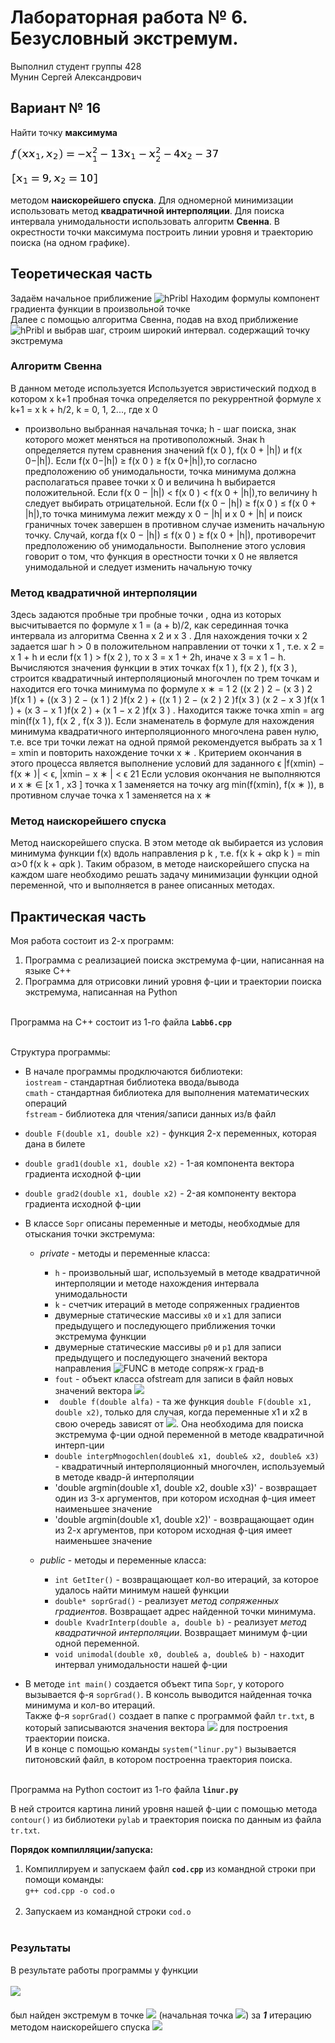 # Лабораторная работа № 6. Безусловный экстремум.

Выполнил студент группы 428  
Мунин Сергей Александрович

## Вариант № 16
Найти точку **максимума**

![FUNC](FUNC.png)

![Pribl](Pribl.png)

методом **наискорейшего спуска**. Для одномерной минимизации использовать метод **квадратичной интерполяции**.
Для поиска интервала унимодальности использовать алгоритм **Свенна**.
В окрестности точки максимума построить линии уровня и траекторию поиска (на одном графике).
## Теоретическая часть

Задаём начальное приближение ![hPribl](Images/Pribl.png)
Находим формулы компонент градиента функции в произвольной точке<br>
Далее с помощью алгоритма Свенна, подав на вход приближение ![hPribl](Images/Pribl.png) и выбрав шаг, строим широкий интервал. содержащий точку экстремума<br>
### Алгоритм Свенна
В данном методе используется Используется эвристический подход в котором
x
k+1 пробная точка определяется по рекуррентной формуле
x
k+1 = x
k + h/2, k = 0, 1, 2...,
где
x
0
- произвольно выбранная начальная точка;
h - шаг поиска, знак которого может меняться на противоположный.
Знак h определяется путем сравнения значений f(x
0
), f(x
0 + |h|)
и f(x
0−|h|). Если f(x
0−|h|) ≥ f(x
0
) ≥ f(x
0+|h|),то согласно предположению об унимодальности, точка минимума должна располагаться правее точки x
0 и величина h выбирается положительной.
Если f(x
0 − |h|) < f(x
0
) < f(x
0 + |h|),то величину h следует выбирать отрицательной. Если f(x
0 − |h|) ≥ f(x
0
) ≤ f(x
0 + |h|),то точка
минимума лежит между x
0 − |h| и x
0 + |h| и поиск граничных точек
завершен в противном случае изменить начальную точку. Случай,
когда f(x
0 − |h|) ≤ f(x
0
) ≥ f(x
0 + |h|), противоречит предположению об унимодальности. Выполнение этого условия говорит о том,
что функция в орестности точки x
0 не является унимодальной и
следует изменить начальную точку 

### Метод квадратичной интерполяции

Здесь задаются пробные три пробные точки , одна из которых высчитывается по формуле x
1 = (a + b)/2, как серединная точка интервала из алгоритма Свенна x
2 и
x
3
. Для нахождения точки x
2
задается шаг h > 0 в положительном
направлении от точки x
1
, т.е. x
2 = x
1 + h и если
f(x
1
) > f(x
2
), то x
3 = x
1 + 2h, иначе x
3 = x
1 − h.
Вычисляются значения функции в этих точках f(x
1
), f(x
2
), f(x
3
),
строится квадратичный интерполяционый многочлен по трем точкам и находится его точка минимума по формуле
x
∗ =
1
2
((x
2
)
2 − (x
3
)
2
)f(x
1
) + ((x
3
)
2 − (x
1
)
2
)f(x
2
) + ((x
1
)
2 − (x
2
)
2
)f(x
3
)
(x
2 − x
3
)f(x
1
) + (x
3 − x
1
)f(x
2
) + (x
1 − x
2
)f(x
3
)
.
Находится также точка xmin = arg min(f(x
1
), f(x
2
, f(x
3
)).
Если знаменатель в формуле для нахождения минимума квадратичного интерполяционного многочлена равен нулю, т.е. все три
точки лежат на одной прямой рекомендуется выбрать за x
1 = xmin
и повторить нахождение точки x
∗
.
Критерием окончания в этого процесса является выполнение условий для заданного ϵ
|f(xmin) − f(x
∗
)| < ϵ, |xmin − x
∗
| < ϵ
21
Если условия окончания не выполняются и
x
∗ ∈ [x
1
, x3
]
точка x
1
заменяется на точку arg min(f(xmin), f(x
∗
)), в противном случае точка x
1
заменяется на x
∗

### Метод наискорейшего спуска
 Метод наискорейшего спуска. В этом методе αk выбирается из условия минимума функции f(x) вдоль направления p
k
, т.е.
f(x
k + αkp
k
) = min
α>0
f(x
k + αpk
).
Таким образом, в методе наискорейшего спуска на каждом шаге
необходимо решать задачу минимизации функции одной переменной, что и выполняется в ранее описанных методах.
## Практическая часть
Моя работа состоит из 2-х программ: <br>
1) Программа с реализацией поиска экстремума ф-ции, написанная на языке C++<br>
2) Программа для отрисовки линий уровня ф-ции и траектории поиска экстремума, написанная на Python<br><br>

Программа на C++ состоит из 1-го файла **`Labb6.cpp`**<br><br>

Структура программы:<br>
* В начале программы продключаются библиотеки: <br>
     `iostream` - стандартная библиотека ввода/вывода<br>
     `cmath` - стандартная библиотека для выполнения математических операций <br>
     `fstream` - библиотека для чтения/записи данных из/в файл <br>
* `double F(double x1, double x2)` - функция 2-х переменных, которая дана в билете<br>
* `double grad1(double x1, double x2)` - 1-ая компонента вектора градиента исходной ф-ции<br>
* `double grad2(double x1, double x2)` - 2-ая компоненту вектора градиента исходной ф-ции<br>
* В классе `Sopr` описаны переменные и методы, необходмые для отыскания точки экстремума:
  * *private* - методы и переменные класса:<br>
    * `h` - произвольный шаг, используемый в методе квадратичной интерполяции и методе нахождения интервала унимодальности
    * `k` - счетчик итераций в методе сопряженных градиентов
    * двумерные статические массивы `x0` и  `x1` для записи предыдущего и последующего приближения точки экстремума функции
    * двумерные статические массивы `p0` и  `p1` для записи предыдущего и последующего значений вектора направления                            ![FUNC](Images/vectP.png) в методе сопряж-х град-в
    * `fout` - объект класса ofstream для записи в файл новых значений вектора  ![](Images/xK.png) 
    * ` double f(double alfa)` - та же функция `double F(double x1, double x2)`, только для случая, когда переменные x1 и x2 в свою очередь зависят от  ![](Images/alfa.png). Она необходима для поиска экстремума ф-ции одной переменной в методе квадратичной интерп-ции
    * `double interpMnogochlen(double& x1, double& x2, double& x3)` - квадратичный интерполяционный многочлен, используемый в методе квадр-й интерполяции
    * 'double argmin(double x1, double x2, double x3)' - возвращает один из 3-х аргументов, при котором исходная ф-ция имеет наименьшее значение
    * 'double argmin(double x1, double x2)' - возвращающает один из 2-х аргументов, при котором исходная ф-ция имеет наименьшее значение
    
  * *public* - методы и переменные класса:
    * `int GetIter()` - возвращающает кол-во итераций, за которое удалось найти минимум нашей функции
    * `double* soprGrad()` - реализует *метод сопряженных градиентов*. Возвращает адрес найденной точки минимума.
    * `double KvadrInterp(double a, double b)` - реализует *метод квадратичной интерполяции*. Возвращает минимум ф-ции одной переменной.
    * `void unimodal(double x0, double& a, double& b)` - находит интервал унимодальности нашей ф-ции
   
* В методе `int main()` создается объект типа `Sopr`, у которого вызывается ф-я `soprGrad()`. В консоль выводится найденная точка минимума и кол-во итераций.  
Также ф-я `soprGrad()` создает в папке с программой файл `tr.txt`, в который записываются значения вектора ![](Formuls/xK.png) для построения траектории поиска.<br>
И в конце с помощью команды `system("linur.py")` вызывается питоновский файл, в котором построенна траектория поиска.<br><br>

Программа на Python состоит из 1-го файла **`linur.py`**<br>

В ней строится картина линий уровня нашей ф-ции с помощью метода `contour()` из библиотеки `pylab` и траектория поиска по данным из файла `tr.txt`.<br>

**Порядок компилляции/запуска:**<br>
1. Компиллируем и запускаем файл **`cod.cpp`** из командной строки при помощи команды:<br>
`g++ cod.cpp -o cod.o`<br><br>
2. Запускаем из командной строки `cod.o`<br><br>

### Результаты
В результате работы программы у функции <br><br> ![](Images/FUNC.png) <br><br>был найден экстремум в точке  ![](-6.5,-2) (начальная точка  ![](Images/nachTochk.png)) за ***1*** итерацию методом наискорейшего спуска
 ![](Images/linur.jpg) 
